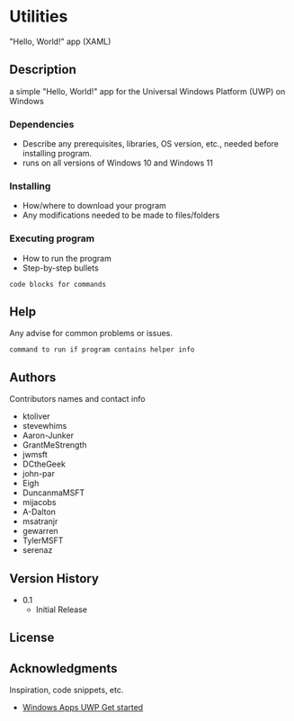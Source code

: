 
# Utilities

"Hello, World!" app (XAML)

## Description

a simple "Hello, World!" app for the Universal Windows Platform (UWP) on Windows

### Dependencies

* Describe any prerequisites, libraries, OS version, etc., needed before installing program.
* runs on all versions of Windows 10 and Windows 11

### Installing

* How/where to download your program
* Any modifications needed to be made to files/folders

### Executing program

* How to run the program
* Step-by-step bullets
```
code blocks for commands
```

## Help

Any advise for common problems or issues.
```
command to run if program contains helper info
```

## Authors

Contributors names and contact info

* ktoliver
* stevewhims
* Aaron-Junker
* GrantMeStrength
* jwmsft
* DCtheGeek
* john-par
* Eigh
* DuncanmaMSFT
* mijacobs
* A-Dalton
* msatranjr
* gewarren
* TylerMSFT
* serenaz

## Version History

* 0.1
    * Initial Release

## License

## Acknowledgments

Inspiration, code snippets, etc.
* [Windows Apps UWP Get started](https://docs.microsoft.com/en-us/windows/uwp/get-started/create-a-hello-world-app-xaml-universal)